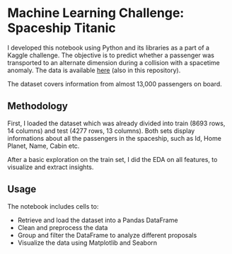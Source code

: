 <!DOCTYPE html>
<html>
<body>

<h1>Machine Learning Challenge: Spaceship Titanic</h1>
<p>I developed this notebook using Python and its libraries as a part of a Kaggle challenge. The objective is to predict whether a passenger was transported to an alternate dimension during a collision with a spacetime anomaly. The data is available <a href="https://www.kaggle.com/competitions/spaceship-titanic">here</a> (also in this repository).</p>

<p>The dataset covers information from almost 13,000 passengers on board.</p>

<h2>Methodology</h2>

<p>First, I loaded the dataset which was already divided into train (8693 rows, 14 columns) and test (4277 rows, 13 columns). Both sets display informations about all the passengers in the spaceship, such as Id, Home Planet, Name, Cabin etc.</p>
<p>After a basic exploration on the train set, I did the EDA on all features, to visualize and extract insights.</p>


<h2>Usage</h2>

<p>The notebook includes cells to:</p>

<ul>
	<li>Retrieve and load the dataset into a Pandas DataFrame</li>
	<li>Clean and preprocess the data</li>
	<li>Group and filter the DataFrame to analyze different proposals</li>
	<li>Visualize the data using Matplotlib and Seaborn</li>
</ul>
